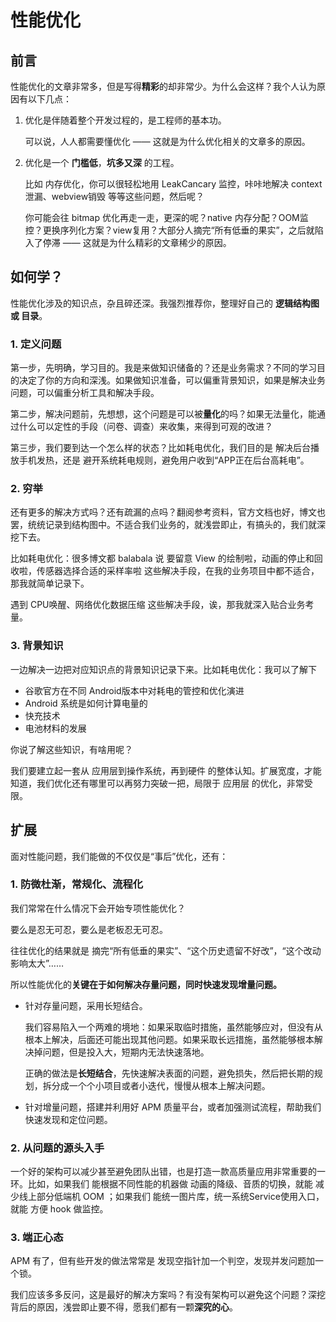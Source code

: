 # 性能优化

## 前言

性能优化的文章非常多，但是写得**精彩**的却非常少。为什么会这样？我个人认为原因有以下几点：

1. 优化是伴随着整个开发过程的，是工程师的基本功。

   可以说，人人都需要懂优化 —— 这就是为什么优化相关的文章多的原因。

2. 优化是一个 **门槛低**，**坑多又深** 的工程。

   比如 内存优化，你可以很轻松地用 LeakCancary 监控，咔咔地解决 context泄漏、webview销毁 等等这些问题，然后呢？

   你可能会往 bitmap 优化再走一走，更深的呢？native 内存分配？OOM监控？更换序列化方案？view复用？大部分人摘完“所有低垂的果实”，之后就陷入了停滞 —— 这就是为什么精彩的文章稀少的原因。


## 如何学？

性能优化涉及的知识点，杂且碎还深。我强烈推荐你，整理好自己的 **逻辑结构图 或 目录**。

### 1. 定义问题

第一步，先明确，学习目的。我是来做知识储备的？还是业务需求？不同的学习目的决定了你的方向和深浅。如果做知识准备，可以偏重背景知识，如果是解决业务问题，可以偏重分析工具和解决手段。

第二步，解决问题前，先想想，这个问题是可以被**量化**的吗？如果无法量化，能通过什么可以定性的手段（问卷、调查）来收集，来得到可观的改进？

第三步，我们要到达一个怎么样的状态？比如耗电优化，我们目的是 解决后台播放手机发热，还是 避开系统耗电规则，避免用户收到“APP正在后台高耗电”。

### 2. 穷举

还有更多的解决方式吗？还有疏漏的点吗？翻阅参考资料，官方文档也好，博文也罢，统统记录到结构图中。不适合我们业务的，就浅尝即止，有搞头的，我们就深挖下去。

比如耗电优化：很多博文都 balabala 说 要留意 View 的绘制啦，动画的停止和回收啦，传感器选择合适的采样率啦 这些解决手段，在我的业务项目中都不适合，那我就简单记录下。

遇到 CPU唤醒、网络优化数据压缩 这些解决手段，诶，那我就深入贴合业务考量。

### 3. 背景知识

一边解决一边把对应知识点的背景知识记录下来。比如耗电优化：我可以了解下 

- 谷歌官方在不同 Android版本中对耗电的管控和优化演进
- Android 系统是如何计算电量的
- 快充技术
- 电池材料的发展

你说了解这些知识，有啥用呢？

我们要建立起一套从 应用层到操作系统，再到硬件 的整体认知。扩展宽度，才能知道，我们优化还有哪里可以再努力突破一把，局限于 应用层 的优化，非常受限。



## 扩展

面对性能问题，我们能做的不仅仅是“事后”优化，还有：

### 1. 防微杜渐，常规化、流程化

我们常常在什么情况下会开始专项性能优化？

要么是忍无可忍，要么是老板忍无可忍。

往往优化的结果就是 摘完“所有低垂的果实”、“这个历史遗留不好改”，“这个改动影响太大”……

所以性能优化的**关键在于如何解决存量问题，同时快速发现增量问题。** 

- 针对存量问题，采用长短结合。

   我们容易陷入一个两难的境地：如果采取临时措施，虽然能够应对，但没有从根本上解决，后面还可能出现其他问题。如果采取长远措施，虽然能够根本解决掉问题，但是投入大，短期内无法快速落地。

  正确的做法是**长短结合**，先快速解决表面的问题，避免损失，然后把长期的规划，拆分成一个个小项目或者小迭代，慢慢从根本上解决问题。

- 针对增量问题，搭建并利用好 APM 质量平台，或者加强测试流程，帮助我们快速发现和定位问题。

### 2. 从问题的源头入手

一个好的架构可以减少甚至避免团队出错，也是打造一款高质量应用非常重要的一环。比如，如果我们 能根据不同性能的机器做 动画的降级、音质的切换，就能 减少线上部分低端机 OOM ；如果我们 能统一图片库，统一系统Service使用入口，就能 方便 hook 做监控。

### 3. 端正心态

APM 有了，但有些开发的做法常常是 发现空指针加一个判空，发现并发问题加一个锁。

我们应该多多反问，这是最好的解决方案吗？有没有架构可以避免这个问题？深挖背后的原因，浅尝即止要不得，愿我们都有一颗**深究的心**。